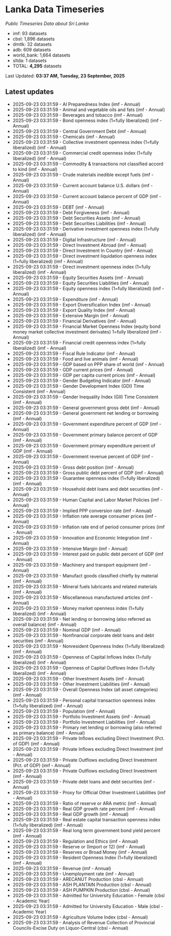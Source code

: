 # Lanka Data Timeseries
*Public Timeseries Data about Sri Lanka*

* imf: 93 datasets
* cbsl: 1,896 datasets
* dmtlk: 32 datasets
* adb: 609 datasets
* world_bank: 1,664 datasets
* sltda: 1 datasets
* TOTAL: **4,295** datasets

Last Updated: **03:37 AM, Tuesday, 23 September, 2025**

## Latest updates

* 2025-09-23 03:31:59 - AI Preparedness Index (imf - Annual)
* 2025-09-23 03:31:59 - Animal and vegetable oils and fats (imf - Annual)
* 2025-09-23 03:31:59 - Beverages and tobacco (imf - Annual)
* 2025-09-23 03:31:59 - Bond openness index (1=fully liberalized) (imf - Annual)
* 2025-09-23 03:31:59 - Central Government Debt (imf - Annual)
* 2025-09-23 03:31:59 - Chemicals (imf - Annual)
* 2025-09-23 03:31:59 - Collective investment openness index (1=fully liberalized) (imf - Annual)
* 2025-09-23 03:31:59 - Commercial credit openness index (1=fully liberalized) (imf - Annual)
* 2025-09-23 03:31:59 - Commodity & transactions not classified accord to kind (imf - Annual)
* 2025-09-23 03:31:59 - Crude materials inedible except fuels (imf - Annual)
* 2025-09-23 03:31:59 - Current account balance U.S. dollars (imf - Annual)
* 2025-09-23 03:31:59 - Current account balance percent of GDP (imf - Annual)
* 2025-09-23 03:31:59 - DEBT (imf - Annual)
* 2025-09-23 03:31:59 - Debt Forgiveness (imf - Annual)
* 2025-09-23 03:31:59 - Debt Securities Assets (imf - Annual)
* 2025-09-23 03:31:59 - Debt Securities Liabilities (imf - Annual)
* 2025-09-23 03:31:59 - Derivative investment openness index (1=fully liberalized) (imf - Annual)
* 2025-09-23 03:31:59 - Digital Infrastructure (imf - Annual)
* 2025-09-23 03:31:59 - Direct Investment Abroad (imf - Annual)
* 2025-09-23 03:31:59 - Direct Investment In Country (imf - Annual)
* 2025-09-23 03:31:59 - Direct investment liquidation openness index (1=fully liberalized) (imf - Annual)
* 2025-09-23 03:31:59 - Direct investment openness index (1=fully liberalized) (imf - Annual)
* 2025-09-23 03:31:59 - Equity Securities Assets (imf - Annual)
* 2025-09-23 03:31:59 - Equity Securities Liabilities (imf - Annual)
* 2025-09-23 03:31:59 - Equity openness index (1=fully liberalized) (imf - Annual)
* 2025-09-23 03:31:59 - Expenditure (imf - Annual)
* 2025-09-23 03:31:59 - Export Diversification Index (imf - Annual)
* 2025-09-23 03:31:59 - Export Quality Index (imf - Annual)
* 2025-09-23 03:31:59 - Extensive Margin (imf - Annual)
* 2025-09-23 03:31:59 - Financial Derivatives (imf - Annual)
* 2025-09-23 03:31:59 - Financial Market Openness Index (equity bond money market collective investment derivates) 1=fully liberalized (imf - Annual)
* 2025-09-23 03:31:59 - Financial credit openness index (1=fully liberalized) (imf - Annual)
* 2025-09-23 03:31:59 - Fiscal Rule Indicator (imf - Annual)
* 2025-09-23 03:31:59 - Food and live animals (imf - Annual)
* 2025-09-23 03:31:59 - GDP based on PPP share of world (imf - Annual)
* 2025-09-23 03:31:59 - GDP current prices (imf - Annual)
* 2025-09-23 03:31:59 - GDP per capita current prices (imf - Annual)
* 2025-09-23 03:31:59 - Gender Budgeting Indicator (imf - Annual)
* 2025-09-23 03:31:59 - Gender Development Index (GDI) Time Consistent (imf - Annual)
* 2025-09-23 03:31:59 - Gender Inequality Index (GII) Time Consistent (imf - Annual)
* 2025-09-23 03:31:59 - General government gross debt (imf - Annual)
* 2025-09-23 03:31:59 - General government net lending or borrowing (imf - Annual)
* 2025-09-23 03:31:59 - Government expenditure percent of GDP (imf - Annual)
* 2025-09-23 03:31:59 - Government primary balance percent of GDP (imf - Annual)
* 2025-09-23 03:31:59 - Government primary expenditure percent of GDP (imf - Annual)
* 2025-09-23 03:31:59 - Government revenue percent of GDP (imf - Annual)
* 2025-09-23 03:31:59 - Gross debt position (imf - Annual)
* 2025-09-23 03:31:59 - Gross public debt percent of GDP (imf - Annual)
* 2025-09-23 03:31:59 - Guarantee openness index (1=fully liberalized) (imf - Annual)
* 2025-09-23 03:31:59 - Household debt loans and debt securities (imf - Annual)
* 2025-09-23 03:31:59 - Human Capital and Labor Market Policies (imf - Annual)
* 2025-09-23 03:31:59 - Implied PPP conversion rate (imf - Annual)
* 2025-09-23 03:31:59 - Inflation rate average consumer prices (imf - Annual)
* 2025-09-23 03:31:59 - Inflation rate end of period consumer prices (imf - Annual)
* 2025-09-23 03:31:59 - Innovation and Economic Integration (imf - Annual)
* 2025-09-23 03:31:59 - Intensive Margin (imf - Annual)
* 2025-09-23 03:31:59 - Interest paid on public debt percent of GDP (imf - Annual)
* 2025-09-23 03:31:59 - Machinery and transport equipment (imf - Annual)
* 2025-09-23 03:31:59 - Manufact goods classified chiefly by material (imf - Annual)
* 2025-09-23 03:31:59 - Mineral fuels lubricants and related materials (imf - Annual)
* 2025-09-23 03:31:59 - Miscellaneous manufactured articles (imf - Annual)
* 2025-09-23 03:31:59 - Money market openness index (1=fully liberalized) (imf - Annual)
* 2025-09-23 03:31:59 - Net lending or borrowing (also referred as overall balance) (imf - Annual)
* 2025-09-23 03:31:59 - Nominal GDP (imf - Annual)
* 2025-09-23 03:31:59 - Nonfinancial corporate debt loans and debt securities (imf - Annual)
* 2025-09-23 03:31:59 - Nonresident Openness Index (1=fully liberalized) (imf - Annual)
* 2025-09-23 03:31:59 - Openness of Capital Inflows Index (1=fully liberalized) (imf - Annual)
* 2025-09-23 03:31:59 - Openness of Capital Outflows Index (1=fully liberalized) (imf - Annual)
* 2025-09-23 03:31:59 - Other Investment Assets (imf - Annual)
* 2025-09-23 03:31:59 - Other Investment Liabilities (imf - Annual)
* 2025-09-23 03:31:59 - Overall Openness Index (all asset categories) (imf - Annual)
* 2025-09-23 03:31:59 - Personal capital transaction openness index (1=fully liberalized) (imf - Annual)
* 2025-09-23 03:31:59 - Population (imf - Annual)
* 2025-09-23 03:31:59 - Portfolio Investment Assets (imf - Annual)
* 2025-09-23 03:31:59 - Portfolio Investment Liabilities (imf - Annual)
* 2025-09-23 03:31:59 - Primary net lending or borrowing (also referred as primary balance) (imf - Annual)
* 2025-09-23 03:31:59 - Private Inflows excluding Direct Investment (Pct. of GDP) (imf - Annual)
* 2025-09-23 03:31:59 - Private Inflows excluding Direct Investment (imf - Annual)
* 2025-09-23 03:31:59 - Private Outflows excluding Direct Investment (Pct. of GDP) (imf - Annual)
* 2025-09-23 03:31:59 - Private Outflows excluding Direct Investment (imf - Annual)
* 2025-09-23 03:31:59 - Private debt loans and debt securities (imf - Annual)
* 2025-09-23 03:31:59 - Proxy for Official Other Investment Liabilities (imf - Annual)
* 2025-09-23 03:31:59 - Ratio of reserve or ARA metric (imf - Annual)
* 2025-09-23 03:31:59 - Real GDP growth rate percent (imf - Annual)
* 2025-09-23 03:31:59 - Real GDP growth (imf - Annual)
* 2025-09-23 03:31:59 - Real estate capital transaction openness index (1=fully liberalized) (imf - Annual)
* 2025-09-23 03:31:59 - Real long term government bond yield percent (imf - Annual)
* 2025-09-23 03:31:59 - Regulation and Ethics (imf - Annual)
* 2025-09-23 03:31:59 - Reserve or (Import or 12) (imf - Annual)
* 2025-09-23 03:31:59 - Reserves or Broad Money (imf - Annual)
* 2025-09-23 03:31:59 - Resident Openness Index (1=fully liberalized) (imf - Annual)
* 2025-09-23 03:31:59 - Revenue (imf - Annual)
* 2025-09-23 03:31:59 - Unemployment rate (imf - Annual)
* 2025-09-23 03:31:59 - ARECANUT Production (cbsl - Annual)
* 2025-09-23 03:31:59 - ASH PLANTAIN Production (cbsl - Annual)
* 2025-09-23 03:31:59 - ASH PUMPKIN Production (cbsl - Annual)
* 2025-09-23 03:31:59 - Admitted for University Education - Female (cbsl - Academic Year)
* 2025-09-23 03:31:59 - Admitted for University Education - Male (cbsl - Academic Year)
* 2025-09-23 03:31:59 - Agriculture Volume Index (cbsl - Annual)
* 2025-09-23 03:31:59 - Analysis of Revenue Collection of Provincial Councils-Excise Duty on Liquor-Central (cbsl - Annual)